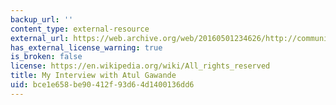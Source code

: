 ```yaml
---
backup_url: ''
content_type: external-resource
external_url: https://web.archive.org/web/20160501234626/http://community.the-hospitalist.org/2015/01/06/my-interview-with-atul-gawande/
has_external_license_warning: true
is_broken: false
license: https://en.wikipedia.org/wiki/All_rights_reserved
title: My Interview with Atul Gawande
uid: bce1e658-be90-412f-93d6-4d1400136dd6
---
```

